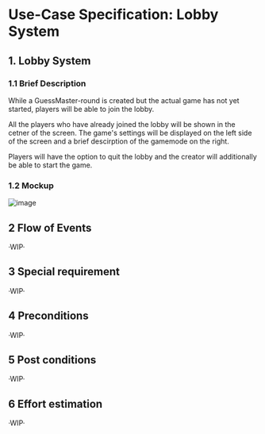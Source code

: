# Use-Case Specification: Lobby System

## 1. Lobby System

### 1.1 Brief Description
While a GuessMaster-round is created but the actual game has not yet started, players will be able to join the lobby.

All the players who have already joined the lobby will be shown in the cetner of the screen.
The game's settings will be displayed on the left side of the screen and a brief descirption of the gamemode on the right.

Players will have the option to quit the lobby and the creator will additionally be able to start the game.

### 1.2 Mockup

![image](https://user-images.githubusercontent.com/115224074/197407365-b3762a5d-6951-470e-8086-e09ef3ed5828.png)

## 2 Flow of Events

·WIP·

## 3 Special requirement 

·WIP·

## 4 Preconditions

·WIP·

## 5 Post conditions 

·WIP·

## 6 Effort estimation 

·WIP·

